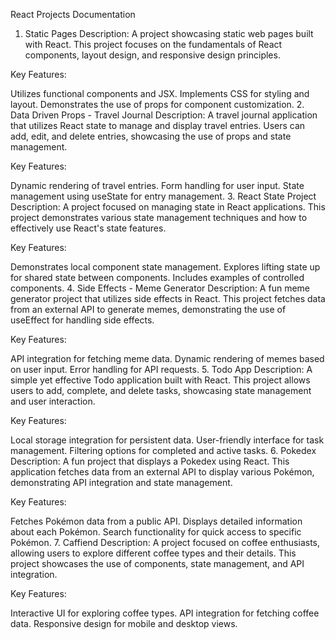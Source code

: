 React Projects Documentation
1. Static Pages
Description: A project showcasing static web pages built with React. This project focuses on the fundamentals of React components, layout design, and responsive design principles.

Key Features:

Utilizes functional components and JSX.
Implements CSS for styling and layout.
Demonstrates the use of props for component customization.
2. Data Driven Props - Travel Journal
Description: A travel journal application that utilizes React state to manage and display travel entries. Users can add, edit, and delete entries, showcasing the use of props and state management.

Key Features:

Dynamic rendering of travel entries.
Form handling for user input.
State management using useState for entry management.
3. React State Project
Description: A project focused on managing state in React applications. This project demonstrates various state management techniques and how to effectively use React's state features.

Key Features:

Demonstrates local component state management.
Explores lifting state up for shared state between components.
Includes examples of controlled components.
4. Side Effects - Meme Generator
Description: A fun meme generator project that utilizes side effects in React. This project fetches data from an external API to generate memes, demonstrating the use of useEffect for handling side effects.

Key Features:

API integration for fetching meme data.
Dynamic rendering of memes based on user input.
Error handling for API requests.
5. Todo App
Description: A simple yet effective Todo application built with React. This project allows users to add, complete, and delete tasks, showcasing state management and user interaction.

Key Features:

Local storage integration for persistent data.
User-friendly interface for task management.
Filtering options for completed and active tasks.
6. Pokedex
Description: A fun project that displays a Pokedex using React. This application fetches data from an external API to display various Pokémon, demonstrating API integration and state management.

Key Features:

Fetches Pokémon data from a public API.
Displays detailed information about each Pokémon.
Search functionality for quick access to specific Pokémon.
7. Caffiend
Description: A project focused on coffee enthusiasts, allowing users to explore different coffee types and their details. This project showcases the use of components, state management, and API integration.

Key Features:

Interactive UI for exploring coffee types.
API integration for fetching coffee data.
Responsive design for mobile and desktop views.

